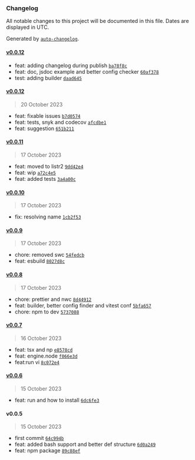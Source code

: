 ### Changelog

All notable changes to this project will be documented in this file. Dates are displayed in UTC.

Generated by [`auto-changelog`](https://github.com/CookPete/auto-changelog).

#### [v0.0.12](https://github.com/raphaelkieling/doctorenv/compare/v0.0.12...v0.0.12)

- feat: adding changelog during publish [`ba78f8c`](https://github.com/raphaelkieling/doctorenv/commit/ba78f8cc8da1b68e836bd9ee937018dd1850f9d2)
- feat: doc, jsdoc example and better config checker [`60af378`](https://github.com/raphaelkieling/doctorenv/commit/60af3788f5b26a45b12d0a1f9e5b2907dfb8d5c2)
- test: adding builder [`daad645`](https://github.com/raphaelkieling/doctorenv/commit/daad645c8a944eef8b96b72c2b5021b403ed9025)

#### [v0.0.12](https://github.com/raphaelkieling/doctorenv/compare/v0.0.11...v0.0.12)

> 20 October 2023

- feat: fixable issues [`b7d0574`](https://github.com/raphaelkieling/doctorenv/commit/b7d05747655a036cf95ee11781e3aa92d23013f5)
- feat: tests, snyk and codecov [`afcdbe1`](https://github.com/raphaelkieling/doctorenv/commit/afcdbe1ef0b6c982bbcab8df3ead5b88c06b3f4d)
- feat: suggestion [`651b211`](https://github.com/raphaelkieling/doctorenv/commit/651b21137bbfaa5b762480ce8be0e9e1b926ad59)

#### [v0.0.11](https://github.com/raphaelkieling/doctorenv/compare/v0.0.10...v0.0.11)

> 17 October 2023

- feat: moved to listr2 [`9dd42e4`](https://github.com/raphaelkieling/doctorenv/commit/9dd42e47fc6247f2f0079ba66b912ca3a23537c8)
- feat: wip [`a72c4e5`](https://github.com/raphaelkieling/doctorenv/commit/a72c4e5382ed2884cc438eec769c47480fb59533)
- feat: added tests [`3a4a00c`](https://github.com/raphaelkieling/doctorenv/commit/3a4a00cd34838fd4bd849c3be8c171ab16c26c20)

#### [v0.0.10](https://github.com/raphaelkieling/doctorenv/compare/v0.0.9...v0.0.10)

> 17 October 2023

- fix: resolving name [`1cb2f53`](https://github.com/raphaelkieling/doctorenv/commit/1cb2f53919d876955d14758c04ac12ed922adbab)

#### [v0.0.9](https://github.com/raphaelkieling/doctorenv/compare/v0.0.8...v0.0.9)

> 17 October 2023

- chore: removed swc [`54fedcb`](https://github.com/raphaelkieling/doctorenv/commit/54fedcbfea6ec73d47214eca964babf6200c406a)
- feat: esbuild [`8027d8c`](https://github.com/raphaelkieling/doctorenv/commit/8027d8c2fcb7993f51f0ac609d1f9e50fa1dff54)

#### [v0.0.8](https://github.com/raphaelkieling/doctorenv/compare/v0.0.7...v0.0.8)

> 17 October 2023

- chore: prettier and nwc [`8d44912`](https://github.com/raphaelkieling/doctorenv/commit/8d449127b0257b0f82163b9212de685a24adacb0)
- feat: builder, better config finder and vitest conf [`5bfa657`](https://github.com/raphaelkieling/doctorenv/commit/5bfa65747b23e46835f13b33a945abb0b97ca893)
- chore: npm to dev [`5737088`](https://github.com/raphaelkieling/doctorenv/commit/573708850518ae71dbe5b2dfe2e497a66ff9daef)

#### [v0.0.7](https://github.com/raphaelkieling/doctorenv/compare/v0.0.6...v0.0.7)

> 16 October 2023

- feat: tsx and np [`e8578cd`](https://github.com/raphaelkieling/doctorenv/commit/e8578cdbd6e255b5e176d2b8517fbc28b93a7655)
- feat: engine.node [`f066e3d`](https://github.com/raphaelkieling/doctorenv/commit/f066e3d27a23a72f6aeb5b6c2e8a75d839219515)
- feat:run vi [`8c072e4`](https://github.com/raphaelkieling/doctorenv/commit/8c072e4d89965db54a13660ad455c3951b455bec)

#### [v0.0.6](https://github.com/raphaelkieling/doctorenv/compare/v0.0.5...v0.0.6)

> 15 October 2023

- feat: run and how to install [`6dc6fe3`](https://github.com/raphaelkieling/doctorenv/commit/6dc6fe397ed1e4f748b9db93839ac9bbf80ba985)

#### v0.0.5

> 15 October 2023

- first commit [`64c994b`](https://github.com/raphaelkieling/doctorenv/commit/64c994b77730952128de58ce92c152aa10cbc4e2)
- feat: added bash support and better def structure [`6d0a249`](https://github.com/raphaelkieling/doctorenv/commit/6d0a249f850792fd04929a6e4498d74794945ac2)
- feat: npm package [`89c88ef`](https://github.com/raphaelkieling/doctorenv/commit/89c88ef25a3ac0b3d6ee628c0c05811c434c8f74)
